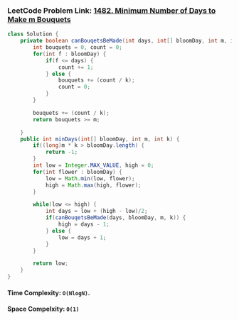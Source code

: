### LeetCode Problem Link: [1482. Minimum Number of Days to Make m Bouquets](https://leetcode.com/problems/minimum-number-of-days-to-make-m-bouquets/description)

```java
class Solution {
    private boolean canBouqetsBeMade(int days, int[] bloomDay, int m, int k) {
        int bouquets = 0, count = 0;
        for(int f : bloomDay) {
            if(f <= days) {
                count += 1;
            } else {
                bouquets += (count / k);
                count = 0;
            }
        }

        bouquets += (count / k);
        return bouquets >= m;

    }
    public int minDays(int[] bloomDay, int m, int k) {
        if((long)m * k > bloomDay.length) {
            return -1;
        }
        int low = Integer.MAX_VALUE, high = 0;
        for(int flower : bloomDay) {
            low = Math.min(low, flower);
            high = Math.max(high, flower);
        }

        while(low <= high) {
            int days = low + (high - low)/2;
            if(canBouqetsBeMade(days, bloomDay, m, k)) {
                high = days - 1;
            } else {
                low = days + 1;
            }
        }

        return low;
    }
}
```

#### Time Complexity: `O(NlogN)`.

#### Space Compelxity: `O(1)`
